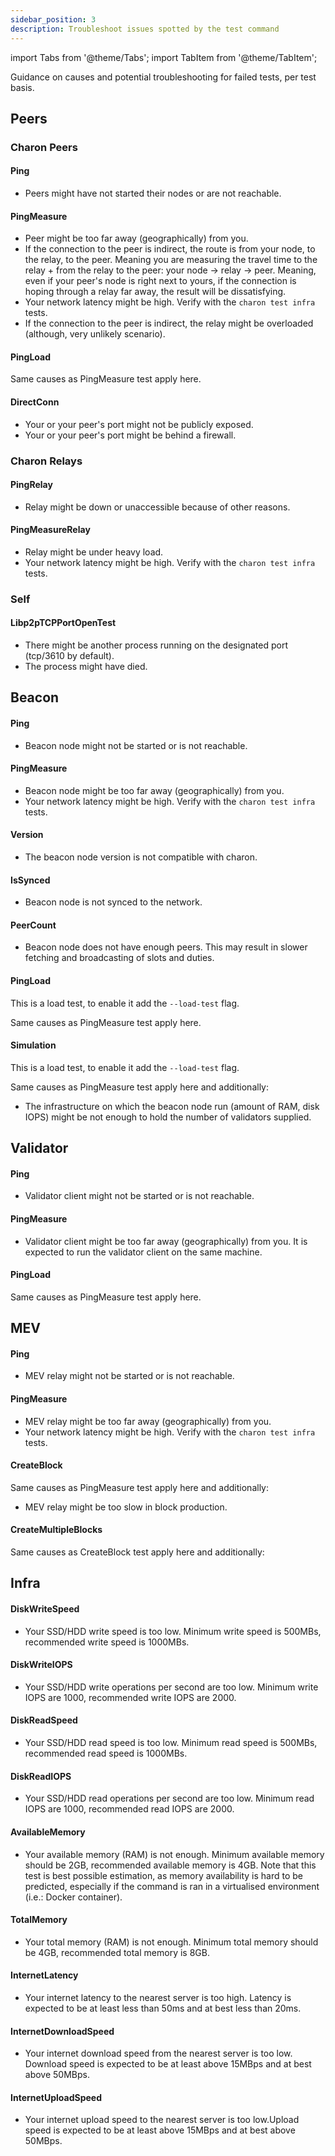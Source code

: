 ```yaml
---
sidebar_position: 3
description: Troubleshoot issues spotted by the test command
---
```


import Tabs from '@theme/Tabs';
import TabItem from '@theme/TabItem';

Guidance on causes and potential troubleshooting for failed tests, per test basis.

## Peers

### Charon Peers

#### Ping

- Peers might have not started their nodes or are not reachable.

#### PingMeasure

- Peer might be too far away (geographically) from you.
- If the connection to the peer is indirect, the route is from your node, to the relay, to the peer. Meaning you are measuring the travel time to the relay + from the relay to the peer: your node -> relay -> peer. Meaning, even if your peer's node is right next to yours, if the connection is hoping through a relay far away, the result will be dissatisfying.
- Your network latency might be high. Verify with the `charon test infra` tests.
- If the connection to the peer is indirect, the relay might be overloaded (although, very unlikely scenario).

#### PingLoad

Same causes as PingMeasure test apply here.

#### DirectConn

- Your or your peer's port might not be publicly exposed.
- Your or your peer's port might be behind a firewall.

### Charon Relays

#### PingRelay

- Relay might be down or unaccessible because of other reasons.

#### PingMeasureRelay

- Relay might be under heavy load.
- Your network latency might be high. Verify with the `charon test infra` tests.

### Self

#### Libp2pTCPPortOpenTest

- There might be another process running on the designated port (tcp/3610 by default).
- The process might have died.

## Beacon

#### Ping

- Beacon node might not be started or is not reachable.

#### PingMeasure

- Beacon node might be too far away (geographically) from you.
- Your network latency might be high. Verify with the `charon test infra` tests.

#### Version

- The beacon node version is not compatible with charon.

#### IsSynced

- Beacon node is not synced to the network.

#### PeerCount

- Beacon node does not have enough peers. This may result in slower fetching and broadcasting of slots and duties.

#### PingLoad

This is a load test, to enable it add the `--load-test` flag.

Same causes as PingMeasure test apply here.

#### Simulation

This is a load test, to enable it add the `--load-test` flag.

Same causes as PingMeasure test apply here and additionally:

- The infrastructure on which the beacon node run (amount of RAM, disk IOPS) might be not enough to hold the number of validators supplied.

## Validator

#### Ping

- Validator client might not be started or is not reachable.

#### PingMeasure

- Validator client might be too far away (geographically) from you. It is expected to run the validator client on the same machine.

#### PingLoad

Same causes as PingMeasure test apply here.

## MEV

#### Ping

- MEV relay might not be started or is not reachable.

#### PingMeasure

- MEV relay might be too far away (geographically) from you.
- Your network latency might be high. Verify with the `charon test infra` tests.

#### CreateBlock

Same causes as PingMeasure test apply here and additionally:

- MEV relay might be too slow in block production.

#### CreateMultipleBlocks

Same causes as CreateBlock test apply here and additionally:

## Infra

#### DiskWriteSpeed

- Your SSD/HDD write speed is too low. Minimum write speed is 500MBs, recommended write speed is 1000MBs.

#### DiskWriteIOPS

- Your SSD/HDD write operations per second are too low. Minimum write IOPS are 1000, recommended write IOPS are 2000.

#### DiskReadSpeed

- Your SSD/HDD read speed is too low. Minimum read speed is 500MBs, recommended read speed is 1000MBs.

#### DiskReadIOPS

- Your SSD/HDD read operations per second are too low. Minimum read IOPS are 1000, recommended read IOPS are 2000.

#### AvailableMemory

- Your available memory (RAM) is not enough. Minimum available memory should be 2GB, recommended available memory is 4GB. Note that this test is best possible estimation, as memory availability is hard to be predicted, especially if the command is ran in a virtualised environment (i.e.: Docker container).

#### TotalMemory

- Your total memory (RAM) is not enough. Minimum total memory should be 4GB, recommended total memory is 8GB.

#### InternetLatency

- Your internet latency to the nearest server is too high. Latency is expected to be at least less than 50ms and at best less than 20ms.

#### InternetDownloadSpeed

- Your internet download speed from the nearest server is too low. Download speed is expected to be at least above 15MBps and at best above 50MBps.

#### InternetUploadSpeed

- Your internet upload speed to the nearest server is too low.Upload speed is expected to be at least above 15MBps and at best above 50MBps.
